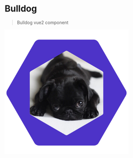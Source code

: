 # Bulldog
>Bulldog vue2 component

<img src="/src/asset/img/logo.png" style="width: 400px" alt="" align=center/>
<!-- ![Bulldog](/src/asset/img/logo.png) -->

